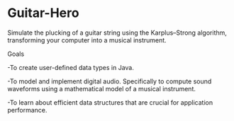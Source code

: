 # Guitar-Hero
Simulate the plucking of a guitar string using the Karplus–Strong algorithm, transforming your computer into a musical instrument.



Goals

-To create user-defined data types in Java.

-To model and implement digital audio. Specifically to compute sound waveforms using a mathematical model of a musical instrument.

-To learn about efficient data structures that are crucial for application performance.
